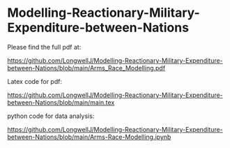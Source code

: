 # Modelling-Reactionary-Military-Expenditure-between-Nations

Please find the full pdf at:

https://github.com/LongwellJ/Modelling-Reactionary-Military-Expenditure-between-Nations/blob/main/Arms_Race_Modelling.pdf

Latex code for pdf:

https://github.com/LongwellJ/Modelling-Reactionary-Military-Expenditure-between-Nations/blob/main/main.tex

python code for data analysis:

https://github.com/LongwellJ/Modelling-Reactionary-Military-Expenditure-between-Nations/blob/main/Arms-Race-Modelling.ipynb
